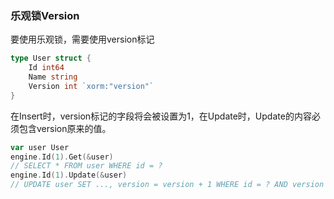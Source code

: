 ### 乐观锁Version

要使用乐观锁，需要使用version标记
```Go
type User struct {
    Id int64
    Name string
    Version int `xorm:"version"`
}
```

在Insert时，version标记的字段将会被设置为1，在Update时，Update的内容必须包含version原来的值。

```Go
var user User
engine.Id(1).Get(&user)
// SELECT * FROM user WHERE id = ?
engine.Id(1).Update(&user)
// UPDATE user SET ..., version = version + 1 WHERE id = ? AND version = ?
```
